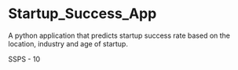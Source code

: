 # Startup_Success_App

A python application that predicts startup success rate based on the location, industry and age of startup. 

SSPS - 10
